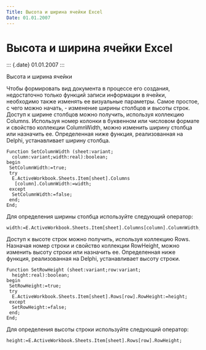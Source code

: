 ```yaml
---
Title: Высота и ширина ячейки Excel
Date: 01.01.2007
---
```



Высота и ширина ячейки Excel
============================

::: {.date}
01.01.2007
:::

Высота и ширина ячейки

Чтобы формировать вид документа в процессе его создания, недостаточно
только функций записи информации в ячейки, необходимо также изменять ее
визуальные параметры. Самое простое, с чего можно начать, - изменение
ширины столбцов и высоты строк. Доступ к ширине столбцов можно получить,
используя коллекцию Columns. Используя номер колонки в буквенном или
числовом формате и свойство коллекции ColumnWidth, можно изменить ширину
столбца или назначить ее. Определенная ниже функция, реализованная на
Delphi, устанавливает ширину столбца.

    Function SetColumnWidth (sheet:variant;
      column:variant;width:real):boolean;
    begin
     SetColumnWidth:=true;
     try
      E.ActiveWorkbook.Sheets.Item[sheet].Columns
       [column].ColumnWidth:=width;
     except
      SetColumnWidth:=false;
     end;
    End;

Для определения ширины столбца используйте следующий оператор:

    width:=E.ActiveWorkbook.Sheets.Item[sheet].Columns[column].ColumnWidth;

Доступ к высоте строк можно получить, используя коллекцию Rows. Назначая
номер строки и свойство коллекции RowHeight, можно изменить высоту
строки или назначить ее. Определенная ниже функция, реализованная на
Delphi, устанавливает высоту строки.

    Function SetRowHeight (sheet:variant;row:variant;
      height:real):boolean;
    begin
     SetRowHeight:=true;
     try
      E.ActiveWorkbook.Sheets.Item[sheet].Rows[row].RowHeight:=height;
     except
      SetRowHeight:=false;
     end;
    End;

 

Для определения высоты строки используйте следующий оператор:

    height:=E.ActiveWorkbook.Sheets.Item[sheet].Rows[row].RowHeight;
